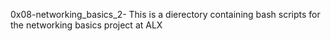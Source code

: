  0x08-networking_basics_2- This is a dierectory containing bash scripts for the networking basics project at ALX
